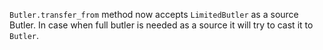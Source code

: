 `Butler.transfer_from` method now accepts `LimitedButler` as a source Butler.
In case when full butler is needed as a source it will try to cast it to `Butler`.
